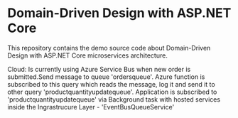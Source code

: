 # Domain-Driven Design with ASP.NET Core

This repository contains the demo source code about Domain-Driven Design with ASP.NET Core microservices architecture.


Cloud:
  Is currently using Azure Service Bus when new order is submitted.Send message to queue 'ordersqueue'. Azure function is subscribed to this query which reads the message, log it and send it to other query 'productquantityupdatequeue'. Application is subscribed to 'productquantityupdatequeue'
  via Background task with hosted services inside the Ingrastrucure Layer - 'EventBusQueueService'
